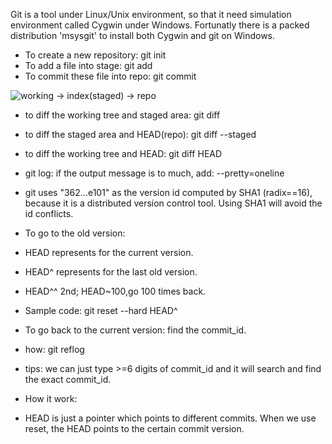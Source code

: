 Git is a tool under Linux/Unix environment, so that it need simulation environment called Cygwin under Windows. Fortunatly there is a packed distribution 'msysgit' to install both Cygwin and git on Windows.

- To create a new repository: git init
- To add a file into stage: git add<file>
- To commit these file into repo: git commit

![working -> index(staged) -> repo](http://www.liaoxuefeng.com/files/attachments/001384907702917346729e9afbf4127b6dfbae9207af016000/0)
- to diff the working tree and staged area:	git diff
- to diff the staged area and HEAD(repo):	git diff --staged
- to diff the working tree and HEAD:		git diff HEAD

- git log: if the output message is to much, add: --pretty=oneline
- git uses "362...e101" as the version id computed by SHA1 (radix==16), because it is a distributed version control tool. Using SHA1 will avoid the id conflicts.

- To go to the old version:
- HEAD represents for the current version.
- HEAD^ represents for the last old version.
- HEAD^^ 2nd; HEAD~100,go 100 times back.
- Sample code: git reset --hard HEAD^

- To go back to the current version: find the commit_id.
- how: git reflog
- tips: we can just type >=6 digits of commit_id and it will search and find the exact commit_id.

- How it work:
- HEAD is just a pointer which points to different commits. When we use reset, the HEAD points to the certain commit version.